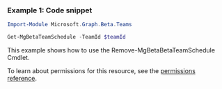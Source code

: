 ### Example 1: Code snippet

```powershellImport-Module Microsoft.Graph.Beta.Teams

Get-MgBetaTeamSchedule -TeamId $teamId
```
This example shows how to use the Remove-MgBetaBetaTeamSchedule Cmdlet.
To learn about permissions for this resource, see the [permissions reference](/graph/permissions-reference).

